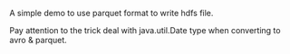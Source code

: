 
A simple demo to use parquet format to write hdfs file.

Pay attention to the trick deal with java.util.Date type when converting to avro & parquet.
